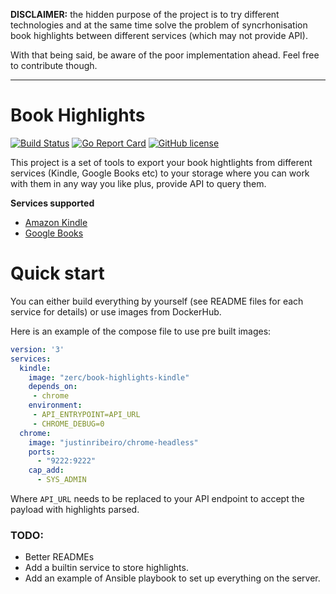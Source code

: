 **DISCLAIMER:** the hidden purpose of the project is to try different technologies and at the same time solve the problem of syncrhonisation book highlights between different services (which may not provide API).

With that being said, be aware of the poor implementation ahead. Feel free to contribute though.

---

# Book Highlights

[![Build Status](https://travis-ci.org/zerc/book-highlights.svg?branch=master)](https://travis-ci.org/zerc/book-highlights) [![Go Report Card](https://goreportcard.com/badge/github.com/zerc/book-highlights)](https://goreportcard.com/report/github.com/zerc/book-highlights) 
[![GitHub license](https://img.shields.io/github/license/zerc/book-highlights.svg)](https://github.com/zerc/book-highlights/blob/master/LICENSE)

This project is a set of tools to export your book hightlights from different services (Kindle, Google Books etc) to your storage where you can work with them in any way you like plus, provide API to query them.


**Services supported**

* [Amazon Kindle](src/kindle)
* [Google Books](src/gbooks)

# Quick start

You can either build everything by yourself (see README files for each service for details) or use images from DockerHub.

Here is an example of the compose file to use pre built images:

```yml
version: '3'
services:
  kindle:
    image: "zerc/book-highlights-kindle"
    depends_on:
     - chrome
    environment:
     - API_ENTRYPOINT=API_URL
     - CHROME_DEBUG=0
  chrome:
    image: "justinribeiro/chrome-headless"
    ports:
      - "9222:9222"
    cap_add:
      - SYS_ADMIN
```

Where `API_URL` needs to be replaced to your API endpoint to accept the payload with highlights parsed.


### TODO:

* Better READMEs
* Add a builtin service to store highlights.
* Add an example of Ansible playbook to set up everything on the server.
